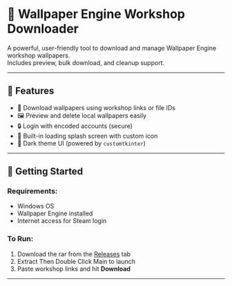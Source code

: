 # 🎨 Wallpaper Engine Workshop Downloader


A powerful, user-friendly tool to download and manage Wallpaper Engine workshop wallpapers.  
Includes preview, bulk download, and cleanup support.

---

## 📸 Features

- 🔽 Download wallpapers using workshop links or file IDs  
- 🖼 Preview and delete local wallpapers easily  
- 🔒 Login with encoded accounts (secure)  
- 🎯 Built-in loading splash screen with custom icon  
- 🌙 Dark theme UI (powered by `customtkinter`)

---

## 🚀 Getting Started

### Requirements:
- Windows OS
- Wallpaper Engine installed
- Internet access for Steam login

### To Run:
1. Download the rar from the [Releases](#) tab  
2. Extract Then Double Click Main to launch  
3. Paste workshop links and hit **Download**

---

